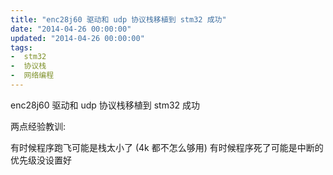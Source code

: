 ```yaml
---
title: "enc28j60 驱动和 udp 协议栈移植到 stm32 成功"
date: "2014-04-26 00:00:00"
updated: "2014-04-26 00:00:00"
tags:
-  stm32
-  协议栈
-  网络编程
---
```



enc28j60 驱动和 udp 协议栈移植到 stm32 成功

[](/notename/ "archive 20140426")

两点经验教训:

有时候程序跑飞可能是栈太小了 (4k 都不怎么够用)
有时候程序死了可能是中断的优先级没设置好


